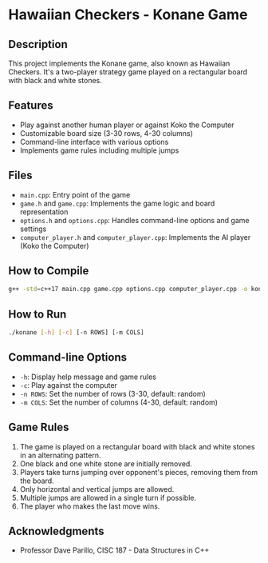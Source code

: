 
# Hawaiian Checkers - Konane Game

## Description

This project implements the Konane game, also known as Hawaiian Checkers. It's a two-player strategy game played on a rectangular board with black and white stones.

## Features

- Play against another human player or against Koko the Computer
- Customizable board size (3-30 rows, 4-30 columns)
- Command-line interface with various options
- Implements game rules including multiple jumps

## Files

- `main.cpp`: Entry point of the game
- `game.h` and `game.cpp`: Implements the game logic and board representation
- `options.h` and `options.cpp`: Handles command-line options and game settings
- `computer_player.h` and `computer_player.cpp`: Implements the AI player (Koko the Computer)

## How to Compile

```bash
g++ -std=c++17 main.cpp game.cpp options.cpp computer_player.cpp -o konane
```

## How to Run

```bash
./konane [-h] [-c] [-n ROWS] [-m COLS]
```

## Command-line Options

- `-h`: Display help message and game rules
- `-c`: Play against the computer
- `-n ROWS`: Set the number of rows (3-30, default: random)
- `-m COLS`: Set the number of columns (4-30, default: random)

## Game Rules

1. The game is played on a rectangular board with black and white stones in an alternating pattern.
2. One black and one white stone are initially removed.
3. Players take turns jumping over opponent's pieces, removing them from the board.
4. Only horizontal and vertical jumps are allowed.
5. Multiple jumps are allowed in a single turn if possible.
6. The player who makes the last move wins.

## Acknowledgments

- Professor Dave Parillo, CISC 187 - Data Structures in C++


